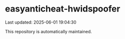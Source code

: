 # easyanticheat-hwidspoofer

Last updated: 2025-06-01 19:04:30

This repository is automatically maintained.
